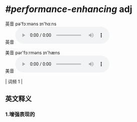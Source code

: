# ***\#performance-enhancing*** adj
英音 pə'fɔːməns ɪn'hɑːns  
英音
<audio src="./media/performance-enhancing1.aac" controls="controls"></audio>

美音 pər'fɔːrməns ɪn'hæns  
美音
<audio src="./media/performance-enhancing2.aac" controls="controls"></audio>



| 词频 1 |  

英文释义
---
### 1.**增强表现的**  


